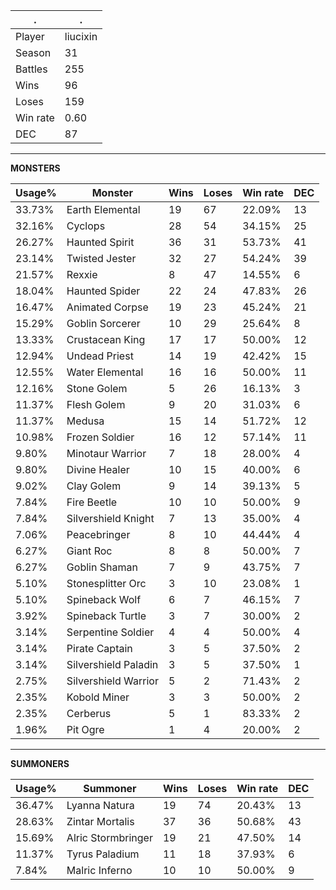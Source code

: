 .|.
|-|-
Player|liucixin
Season|31
Battles|255
Wins|96
Loses|159
Win rate|0.60
DEC|87

---
**MONSTERS**

Usage%|Monster|Wins|Loses|Win rate|DEC|
-|-|-|-|-|-|
33.73%|Earth Elemental|19|67|22.09%|13|
32.16%|Cyclops|28|54|34.15%|25|
26.27%|Haunted Spirit|36|31|53.73%|41|
23.14%|Twisted Jester|32|27|54.24%|39|
21.57%|Rexxie|8|47|14.55%|6|
18.04%|Haunted Spider|22|24|47.83%|26|
16.47%|Animated Corpse|19|23|45.24%|21|
15.29%|Goblin Sorcerer|10|29|25.64%|8|
13.33%|Crustacean King|17|17|50.00%|12|
12.94%|Undead Priest|14|19|42.42%|15|
12.55%|Water Elemental|16|16|50.00%|11|
12.16%|Stone Golem|5|26|16.13%|3|
11.37%|Flesh Golem|9|20|31.03%|6|
11.37%|Medusa|15|14|51.72%|12|
10.98%|Frozen Soldier|16|12|57.14%|11|
9.80%|Minotaur Warrior|7|18|28.00%|4|
9.80%|Divine Healer|10|15|40.00%|6|
9.02%|Clay Golem|9|14|39.13%|5|
7.84%|Fire Beetle|10|10|50.00%|9|
7.84%|Silvershield Knight|7|13|35.00%|4|
7.06%|Peacebringer|8|10|44.44%|4|
6.27%|Giant Roc|8|8|50.00%|7|
6.27%|Goblin Shaman|7|9|43.75%|7|
5.10%|Stonesplitter Orc|3|10|23.08%|1|
5.10%|Spineback Wolf|6|7|46.15%|7|
3.92%|Spineback Turtle|3|7|30.00%|2|
3.14%|Serpentine Soldier|4|4|50.00%|4|
3.14%|Pirate Captain|3|5|37.50%|2|
3.14%|Silvershield Paladin|3|5|37.50%|1|
2.75%|Silvershield Warrior|5|2|71.43%|2|
2.35%|Kobold Miner|3|3|50.00%|2|
2.35%|Cerberus|5|1|83.33%|2|
1.96%|Pit Ogre|1|4|20.00%|2|

---
**SUMMONERS**

Usage%|Summoner|Wins|Loses|Win rate|DEC|
-|-|-|-|-|-|
36.47%|Lyanna Natura|19|74|20.43%|13|
28.63%|Zintar Mortalis|37|36|50.68%|43|
15.69%|Alric Stormbringer|19|21|47.50%|14|
11.37%|Tyrus Paladium|11|18|37.93%|6|
7.84%|Malric Inferno|10|10|50.00%|9|
